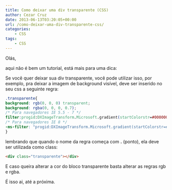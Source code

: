 ```yaml
---
title: Como deixar uma div transparente (CSS)
author: Cezar Cruz
date: 2013-06-13T03:20:05+00:00
url: /como-deixar-uma-div-transparente-css/
categories:
    - CSS
tags:
    - CSS
---
```


Olás,

aqui não é bem um tutorial, está mais para uma dica:

Se você quer deixar sua div transparente, você pode utilizar isso, por exemplo, pra deixar a imagem de background visível, deve ser inserido no seu css a seguinte regra:

<!--more-->

```css
.transparente{
background: rgb(0, 0, 0) transparent;
background: rgba(0, 0, 0, 0.7);
/* Para navegadores IE 5.5 - 7 */
filter:progid:DXImageTransform.Microsoft.gradient(startColorstr=#000000, endColorstr=#000000);
/* Para navegadores IE 8 */
-ms-filter: "progid:DXImageTransform.Microsoft.gradient(startColorstr=#000000, endColorstr=#000000)";
}
```

lembrando que quando o nome da regra começa com **.** (ponto), ela deve ser utilizada como class:

```html
<div class="transparente"></div>
```

E caso queira alterar a cor do bloco transparente basta alterar as regras rgb e rgba.

É isso ai, até a próxima.